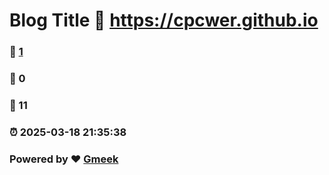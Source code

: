 # Blog Title :link: https://cpcwer.github.io 
### :page_facing_up: [1](https://cpcwer.github.io/tag.html) 
### :speech_balloon: 0 
### :hibiscus: 11 
### :alarm_clock: 2025-03-18 21:35:38 
### Powered by :heart: [Gmeek](https://github.com/Meekdai/Gmeek)
